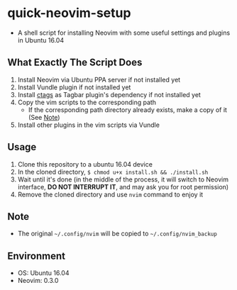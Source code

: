# quick-neovim-setup

* A shell script for installing Neovim with some useful settings and plugins in Ubuntu 16.04

## What Exactly The Script Does

1. Install Neovim via Ubuntu PPA server if not installed yet
2. Install Vundle plugin if not installed yet
3. Install [ctags](https://github.com/universal-ctags/ctags) as Tagbar plugin's dependency if not installed yet
3. Copy the vim scripts to the corresponding path
	* If the corresponding path directory already exists, make a copy of it (See [Note](#note))
4. Install other plugins in the vim scripts via Vundle

## Usage

1. Clone this repository to a ubuntu 16.04 device
2. In the cloned directory, `$ chmod u+x install.sh && ./install.sh`
3. Wait until it's done (in the middle of the process, it will switch to Neovim interface, **DO NOT INTERRUPT IT**, and may ask you for root permission)
4. Remove the cloned directory and use `nvim` command to enjoy it

## Note

* The original `~/.config/nvim` will be copied to `~/.config/nvim_backup`

## Environment

* OS: Ubuntu 16.04
* Neovim: 0.3.0
